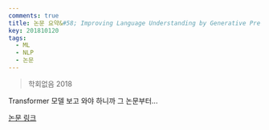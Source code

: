 ```yaml
---
comments: true
title: 논문 요약&#58; Improving Language Understanding by Generative Pre-Training
key: 201810120
tags:
  - ML
  - NLP
  - 논문
---
```


> 학회없음 2018
 
Transformer 모델 보고 와야 하니까 그 논문부터...

<!--more-->

[논문 링크](https://s3-us-west-2.amazonaws.com/openai-assets/research-covers/language-unsupervised/language_understanding_paper.pdf)

